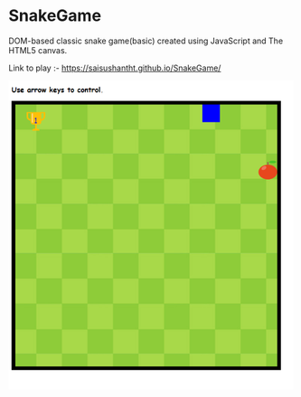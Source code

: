 # SnakeGame
DOM-based classic snake game(basic) created using JavaScript and The HTML5 canvas.

Link to play :- https://saisushantht.github.io/SnakeGame/ 

![Preview](Images/image.png)


